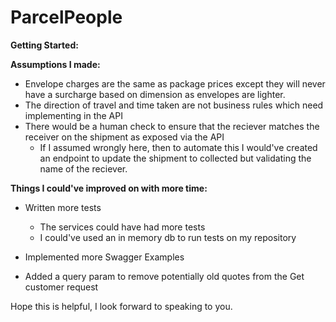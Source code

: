 # ParcelPeople

**Getting Started:**

**Assumptions I made:**

- Envelope charges are the same as package prices except they will never have a surcharge based on dimension as envelopes are lighter.
- The direction of travel and time taken are not business rules which need implementing in the API
- There would be a human check to ensure that the reciever matches the receiver on the shipment as exposed via the API
   -  If I assumed wrongly here, then to automate this I would've created an endpoint to update the shipment to collected but validating the name of the reciever.  

**Things I could've improved on with more time:**

- Written more tests
  - The services could have had more tests
  - I could've used an in memory db to run tests on my repository
 
- Implemented more Swagger Examples
- Added a query param to remove potentially old quotes from the Get customer request

Hope this is helpful, I look forward to speaking to you.

